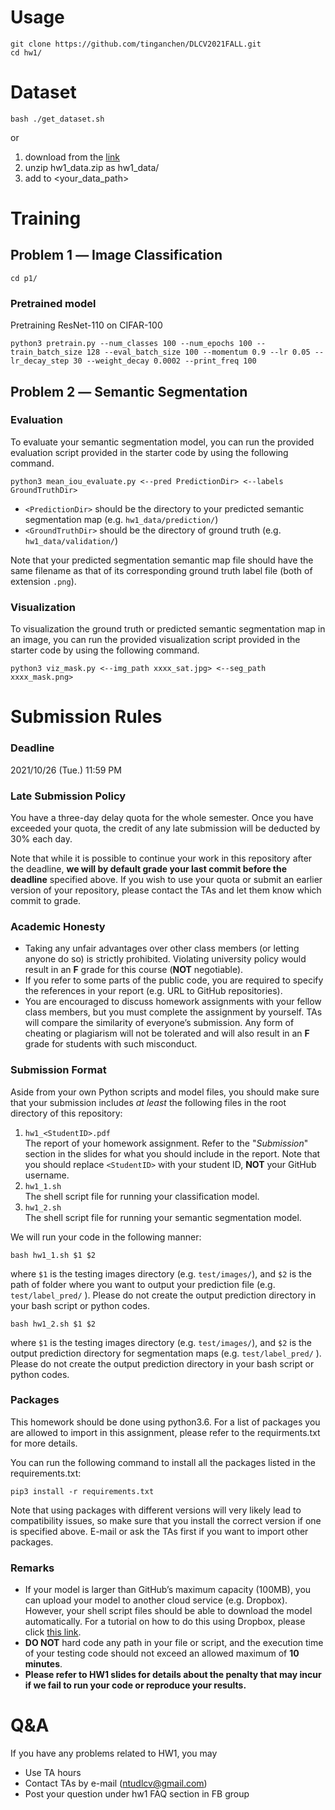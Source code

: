 # Usage
    git clone https://github.com/tinganchen/DLCV2021FALL.git
    cd hw1/

# Dataset
    bash ./get_dataset.sh

or 
1. download from the [link](https://drive.google.com/file/d/1LS4V8r1iBjP6OwqpzLLxXUUB7IvSJ-uh/view?usp=sharing) 
2. unzip hw1_data.zip as hw1_data/
3. add to <your_data_path> 

# Training

## Problem 1 ― Image Classification
    cd p1/

### Pretrained model 

Pretraining ResNet-110 on CIFAR-100

    python3 pretrain.py --num_classes 100 --num_epochs 100 --train_batch_size 128 --eval_batch_size 100 --momentum 0.9 --lr 0.05 --lr_decay_step 30 --weight_decay 0.0002 --print_freq 100


## Problem 2 ― Semantic Segmentation

### Evaluation
To evaluate your semantic segmentation model, you can run the provided evaluation script provided in the starter code by using the following command.

    python3 mean_iou_evaluate.py <--pred PredictionDir> <--labels GroundTruthDir>

 - `<PredictionDir>` should be the directory to your predicted semantic segmentation map (e.g. `hw1_data/prediction/`)
 - `<GroundTruthDir>` should be the directory of ground truth (e.g. `hw1_data/validation/`)

Note that your predicted segmentation semantic map file should have the same filename as that of its corresponding ground truth label file (both of extension ``.png``).

### Visualization
To visualization the ground truth or predicted semantic segmentation map in an image, you can run the provided visualization script provided in the starter code by using the following command.

    python3 viz_mask.py <--img_path xxxx_sat.jpg> <--seg_path xxxx_mask.png>

# Submission Rules
### Deadline
2021/10/26 (Tue.) 11:59 PM

### Late Submission Policy
You have a three-day delay quota for the whole semester. Once you have exceeded your quota, the credit of any late submission will be deducted by 30% each day.

Note that while it is possible to continue your work in this repository after the deadline, **we will by default grade your last commit before the deadline** specified above. If you wish to use your quota or submit an earlier version of your repository, please contact the TAs and let them know which commit to grade.

### Academic Honesty
-   Taking any unfair advantages over other class members (or letting anyone do so) is strictly prohibited. Violating university policy would result in an **F** grade for this course (**NOT** negotiable).    
-   If you refer to some parts of the public code, you are required to specify the references in your report (e.g. URL to GitHub repositories).      
-   You are encouraged to discuss homework assignments with your fellow class members, but you must complete the assignment by yourself. TAs will compare the similarity of everyone’s submission. Any form of cheating or plagiarism will not be tolerated and will also result in an **F** grade for students with such misconduct.


### Submission Format
Aside from your own Python scripts and model files, you should make sure that your submission includes *at least* the following files in the root directory of this repository:
 1.   `hw1_<StudentID>.pdf`  
The report of your homework assignment. Refer to the "*Submission*" section in the slides for what you should include in the report. Note that you should replace `<StudentID>` with your student ID, **NOT** your GitHub username.
 2.   `hw1_1.sh`  
The shell script file for running your classification model.
 3.   `hw1_2.sh`  
The shell script file for running your semantic segmentation model.

We will run your code in the following manner:

    bash hw1_1.sh $1 $2
where `$1` is the testing images directory (e.g. `test/images/`), and `$2` is the path of folder where you want to output your prediction file (e.g. `test/label_pred/` ). Please do not create the output prediction directory in your bash script or python codes.

    bash hw1_2.sh $1 $2
where `$1` is the testing images directory (e.g. `test/images/`), and `$2` is the output prediction directory for segmentation maps (e.g. `test/label_pred/` ). Please do not create the output prediction directory in your bash script or python codes.

### Packages
This homework should be done using python3.6. For a list of packages you are allowed to import in this assignment, please refer to the requirments.txt for more details.

You can run the following command to install all the packages listed in the requirements.txt:

    pip3 install -r requirements.txt

Note that using packages with different versions will very likely lead to compatibility issues, so make sure that you install the correct version if one is specified above. E-mail or ask the TAs first if you want to import other packages.

### Remarks
- If your model is larger than GitHub’s maximum capacity (100MB), you can upload your model to another cloud service (e.g. Dropbox). However, your shell script files should be able to download the model automatically. For a tutorial on how to do this using Dropbox, please click [this link](https://goo.gl/XvCaLR).
- **DO NOT** hard code any path in your file or script, and the execution time of your testing code should not exceed an allowed maximum of **10 minutes**.
- **Please refer to HW1 slides for details about the penalty that may incur if we fail to run your code or reproduce your results.**

# Q&A
If you have any problems related to HW1, you may
- Use TA hours
- Contact TAs by e-mail ([ntudlcv@gmail.com](mailto:ntudlcv@gmail.com))
- Post your question under hw1 FAQ section in FB group
